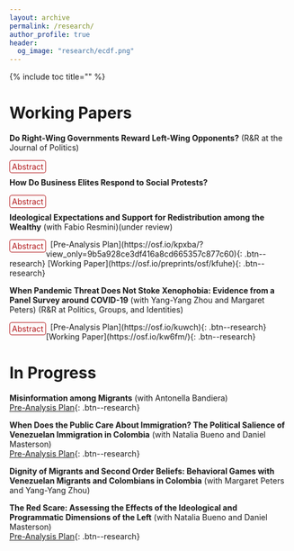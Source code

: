 ```yaml
---
layout: archive
permalink: /research/
author_profile: true
header:
  og_image: "research/ecdf.png"
---
```


{% include toc title="" %}

<style>
  
details {
  float:left;
  cursor: pointer;
}

details > summary:hover {
    color: #fff;
    background-color: #b21619 !important;
}

details > summary {
  display: inline-block;
  margin-bottom: 0.25em;
  padding: 0.125em 0.25em;
  color: #b21619;
  text-align: center;
  text-decoration: none !important;
  border: 1px solid;
  border-color: #b21619;
  border-radius: 4px;
  cursor: pointer;
}

details > summary::-webkit-details-marker {
  display: none;
  float:left;
}

details > p {
  margin-bottom: 0.25em;
  padding: 0.125em 0.25em;
  box-shadow: 1px 1px 2px #bbbbbb;
}
</style>


# Working Papers

**Do Right-Wing Governments Reward Left-Wing Opponents?** (R&R at the Journal of Politics)
<br />
<details><summary>Abstract</summary><p> The conventional view holds that incumbents expand transfers to allied or swing constituencies to increase their vote shares. I contrast the prevalent electoral competition explanation and propose a theory based on the historical left-right political conflict. I argue that the distinct promises of the left motivate right-wing incumbents to expand social transfers to left-wing constituencies. I posit that this strategy aims to hinder support for the left by demobilizing rather than winning over left-leaning supporters. Using a continuous difference-in-difference research design with data from Colombia, I show that the right-wing government expanded a welfare program in left-leaning constituencies. Additional tests suggest that this expansion followed a demobilization rather than a persuasion strategy. This research contributes to the understanding of distributive politics by highlighting the role of ideological distance between political contenders and the timing of social policy distribution in response to the leftist threat.</p>
</details> &nbsp;   

**How Do Business Elites Respond to Social Protests?**
<br />
<details><summary>Abstract</summary><p> The political economy states instability and uncertainty negatively affect employment and investment. While violent protests create economic uncertainty and political instability, we know little about how economic elites respond to such events—most existing scholarship focuses on the impact of protests on political elites and public opinion. I argue that economically driven violent protests signal diminished state capacity and increased economic hardship. Violence creates fear and costs to elites, who lean on the signaling effect of protesters’ extreme behavior, coordinate their response through business associations, and decide to concede by creating jobs because they fear further unrest and future changes in the distribution of political power. I test this theory in Colombia and find that labor demand increases in municipalities exposed to violent protests, not among those exposed to nonviolent ones. Qualitative research validates the theorized mechanism. Results suggest that economic elites are responsive to redistributive demands expressed through extra-electoral means.</p>
</details> &nbsp;   

 **Ideological Expectations and Support for Redistribution among the Wealthy** (with Fabio Resmini)(under review)
<br />
<details><summary>Abstract</summary><p> When and why do wealthy individuals support redistributive policies? Under standard political economy models, preferences for redistribution are a function of objective material conditions. The partisanship literature, on the contrary, argues that partisan identification is the driver of redistributive preferences. We move beyond this dichotomy to argue that the ideology of the government enacting redistribution is a key factor explaining support for redistribution among the wealthy. Through survey experiments during the 2022 Colombian presidential election, we find that the wealthy are more likely to support redistribution under a right-wing government and expect redistribution under the Right to be more efficient and less likely to generate instability. We demonstrate that the ideological composition of our sample does not drive our results and find heterogeneous preferences across respondents’ ideological positions. Importantly, the Right diminishes expectations of macroeconomic instability in both right- and left-wing wealthy. These findings illustrate the micro-foundations of right-wing redistribution.</p>
</details> &nbsp; 
[Pre-Analysis Plan](https://osf.io/kpxba/?view_only=9b5a928ce3df416a8cd665357c877c60){: .btn--research}
[Working Paper](https://osf.io/preprints/osf/kfuhe){: .btn--research}

**When Pandemic Threat Does Not Stoke Xenophobia: Evidence from a Panel Survey around COVID-19** (with Yang-Yang Zhou and Margaret Peters) (R&R at Politics, Groups, and Identities)
<br />
<details><summary>Abstract</summary><p> Many studies have found that pandemics heighten anti-immigrant attitudes among host citizens. Yet, most of these studies were done in Global North countries where migrants are likely to differ from host citizens in terms of race, religion, and ethnicity. Within the Global South, migrants and hosts are more likely to share these characteristics. Do pandemics spark the same anti-immigrant sentiment in these contexts? Further, pandemics often bring economic restrictions and job loss, making it difficult to untangle concerns over disease from economic concerns.  We examine the case of Venezuelan migrants in Colombia, who share many characteristics with host citizens, before and during COVID-19. Additionally, the Colombian government implemented a strict lockdown for several months, allowing us to focus on the economic effects of the pandemic. Using a panel experimental survey of 374 Colombians, supplemented by 550 new respondents at endline, we find no evidence that exposure to COVID-19 changes attitudes, even if respondents were directly affected. However, those who did not lose their jobs viewed Venezuelan migration more positively at endline.</p>
</details> &nbsp; 
[Pre-Analysis Plan](https://osf.io/kuwch){: .btn--research}
[Working Paper](https://osf.io/kw6fm/){: .btn--research}

# In Progress
**Misinformation among Migrants** (with Antonella Bandiera)
<br />
[Pre-Analysis Plan](https://osf.io/njkcu){: .btn--research}

**When Does the Public Care About Immigration? The Political Salience of Venezuelan Immigration in Colombia** (with Natalia Bueno and Daniel Masterson)
<br />
[Pre-Analysis Plan](https://osf.io/uk7qr){: .btn--research}

**Dignity of Migrants and Second Order Beliefs: Behavioral Games with Venezuelan Migrants and Colombians in Colombia** (with Margaret Peters and Yang-Yang Zhou)

**The Red Scare: Assessing the Effects of the Ideological and Programmatic Dimensions of the Left** (with Natalia Bueno and Daniel Masterson)
<br />
[Pre-Analysis Plan](https://osf.io/5yrwv){: .btn--research}

